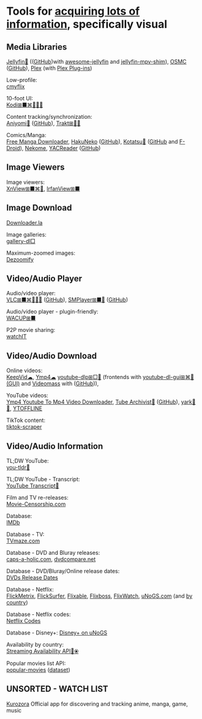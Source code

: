 
# Tools for [acquiring lots of information](https://notageni.us/information), specifically visual

## Media Libraries

[Jellyfin🐧](https://jellyfin.org/) (([GitHub](https://github.com/jellyfin/jellyfin))with [awesome-jellyfin](https://github.com/awesome-jellyfin/awesome-jellyfin) and [jellyfin-mpv-shim](https://github.com/jellyfin/jellyfin-mpv-shim)),
[OSMC](https://osmc.tv/) ([GitHub](https://github.com/osmc/osmc)),
[Plex](https://www.plex.tv/) (with [Plex Plug-ins](https://github.com/plexinc-plugins))

Low-profile:  
[cmyflix](https://github.com/farfalleflickan/cmyflix)

10-foot UI:  
[Kodi⊞■⌘🐧🍎🤖](https://kodi.tv/)

Content tracking/synchronization:  
[Aniyomi🤖](https://aniyomi.org/) ([GitHub](https://github.com/aniyomiorg/aniyomi)),
[Trakt⊞🍎🤖](https://trakt.tv/)

Comics/Manga:  
[Free Manga Downloader](https://sourceforge.net/projects/fmd/),
[HakuNeko](https://hakuneko.download/) ([GitHub](https://github.com/manga-download/hakuneko)),
[Kotatsu🤖](https://kotatsu.app/) ([GitHub](https://github.com/KotatsuApp/Kotatsu/) and [F-Droid](https://f-droid.org/packages/org.koitharu.kotatsu/)),
[Nekome](https://github.com/Chesire/Nekome),
[YACReader](https://www.yacreader.com/) ([GitHub](https://github.com/YACReader/yacreader))

## Image Viewers

Image viewers:  
[XnView⊞■⌘🐧](https://www.xnview.com/),
[IrfanView⊞■](https://www.irfanview.com/)

## Image Download

[Downloader.la](https://downloader.la/)

Image galleries:  
[gallery-dl□](https://github.com/mikf/gallery-dl)

Maximum-zoomed images:  
[Dezoomify](https://dezoomify.ophir.dev/)

## Video/Audio Player

Audio/video player:  
[VLC⊞■⌘🐧🍎🤖](https://www.videolan.org/vlc/) ([GitHub](https://github.com/videolan/vlc)),
[SMPlayer⊞■🐧](https://www.smplayer.info/) ([GitHub](https://github.com/smplayer-dev/smplayer))

Audio/video player - plugin-friendly:  
[WACUP⊞■](https://getwacup.com/)

P2P movie sharing:  
[watchIT](https://github.com/ZorrillosDev/watchit-app)

## Video/Audio Download

Online videos:  
[KeepVid☁](https://keepvid.com/),
[Ymp4☁](https://ymp4.download/)
[youtube-dlp⊞□🐧](https://github.com/yt-dlp/yt-dlp) (frontends with [youtube-dl-gui⊞⌘🐧(GUI)](https://github.com/jely2002/youtube-dl-gui) and [Videomass](https://jeanslack.github.io/Videomass/) with ([GitHub](https://github.com/jeanslack/Videomass))),

YouTube videos:  
[Ymp4 Youtube To Mp4 Video Downloader](https://ymp4.download/),
[Tube Archivist💾](https://www.tubearchivist.com/) ([GitHub](https://github.com/tubearchivist/tubearchivist)),
[yark💾🐍](https://pypi.org/project/yark/),
[YTOFFLINE](https://ytoffline.net/)

TikTok content:  
[tiktok-scraper](https://github.com/drawrowfly/tiktok-scraper)

## Video/Audio Information

TL;DW YouTube:  
[you-tldr🎰](https://www.you-tldr.com/)

TL;DW YouTube - Transcript:  
[YouTube Transcript🎰](https://youtubetranscript.com/)

Film and TV re-releases:  
[Movie-Censorship.com](https://www.movie-censorship.com/)

Database:  
[IMDb](https://www.imdb.com/)

Database - TV:  
[TVmaze.com](https://www.tvmaze.com/)

Database - DVD and Bluray releases:  
[caps-a-holic.com](https://caps-a-holic.com/),
[dvdcompare.net](https://dvdcompare.net/)

Database - DVD/Bluray/Online release dates:  
[DVDs Release Dates](https://www.dvdsreleasedates.com/)

Database - Netflix:  
[FlickMetrix](https://flickmetrix.com/),
[FlickSurfer](http://flicksurfer.com/),
[Flixable](https://flixable.com/),
[Flixboss](https://flixboss.com/),
[FlixWatch](https://flixwatch.co/),
[uNoGS.com](https://unogs.com/) (and [by country](https://unogs.com/countrydetail))

Database - Netflix codes:  
[Netflix Codes](https://www.netflix-codes.com/)

Database - Disney+:
[Disney+ on uNoGS](https://dplus.uno.gs/)

Availability by country:  
[Streaming Availability API🔌⦿](https://www.movieofthenight.com/about/api)

Popular movies list API:  
[popular-movies](https://github.com/sjlu/popular-movies) ([dataset](https://popular-movies-data.stevenlu.com/movies.json))

## UNSORTED - WATCH LIST

[Kurozora](https://github.com/kurozora/kurozora-app)
Official app for discovering and tracking anime, manga, game, music
